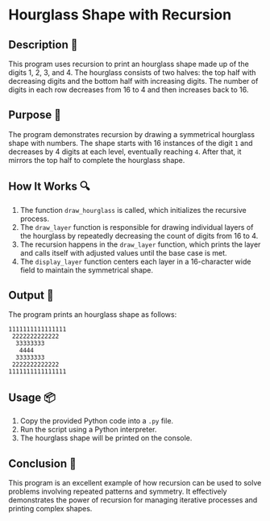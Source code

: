 # Hourglass Shape with Recursion

## Description 📝

This program uses recursion to print an hourglass shape made up of the digits 1, 2, 3, and 4.
The hourglass consists of two halves: the top half with decreasing digits and the bottom half with increasing digits.
The number of digits in each row decreases from 16 to 4 and then increases back to 16.

## Purpose 🎯

The program demonstrates recursion by drawing a symmetrical hourglass shape with numbers.
The shape starts with 16 instances of the digit `1` and decreases by 4 digits at each level, eventually reaching `4`.
After that, it mirrors the top half to complete the hourglass shape.

## How It Works 🔍

1. The function `draw_hourglass` is called, which initializes the recursive process.
2. The `draw_layer` function is responsible for drawing individual layers of the hourglass by repeatedly decreasing the count of digits from 16 to 4.
3. The recursion happens in the `draw_layer` function, which prints the layer and calls itself with adjusted values until the base case is met.
4. The `display_layer` function centers each layer in a 16-character wide field to maintain the symmetrical shape.

## Output 📜

The program prints an hourglass shape as follows:

```
1111111111111111
 2222222222222
  33333333
   4444
  33333333
 2222222222222
1111111111111111
```

## Usage 📦

1. Copy the provided Python code into a `.py` file.
2. Run the script using a Python interpreter.
3. The hourglass shape will be printed on the console.

## Conclusion 🚀

This program is an excellent example of how recursion can be used to solve problems involving repeated patterns and symmetry.
It effectively demonstrates the power of recursion for managing iterative processes and printing complex shapes.
